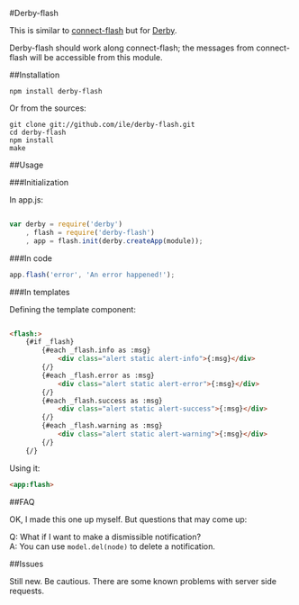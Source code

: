#Derby-flash

This is similar to [connect-flash](https://github.com/jaredhanson/connect-flash) but for [Derby](http://derby.js). 

Derby-flash should work along connect-flash; the messages from connect-flash will be accessible from this module.

##Installation

`npm install derby-flash`

Or from the sources:

```
git clone git://github.com/ile/derby-flash.git
cd derby-flash
npm install
make
```

##Usage

###Initialization

In app.js:

```javascript

var derby = require('derby')
    , flash = require('derby-flash')
    , app = flash.init(derby.createApp(module));


```

###In code

```javascript
app.flash('error', 'An error happened!');

```

###In templates

Defining the template component:

```html

<flash:>
    {#if _flash}
        {#each _flash.info as :msg}
            <div class="alert static alert-info">{:msg}</div>
        {/}
        {#each _flash.error as :msg}
            <div class="alert static alert-error">{:msg}</div>
        {/}
        {#each _flash.success as :msg}
            <div class="alert static alert-success">{:msg}</div>
        {/}
        {#each _flash.warning as :msg}
            <div class="alert static alert-warning">{:msg}</div>
        {/}
    {/}

```

Using it:

```html
<app:flash>

```

##FAQ

OK, I made this one up myself. But questions that may come up:

Q: What if I want to make a dismissible notification?  
A: You can use `model.del(node)` to delete a notification.

##Issues

Still new. Be cautious. There are some known problems with server side requests.
